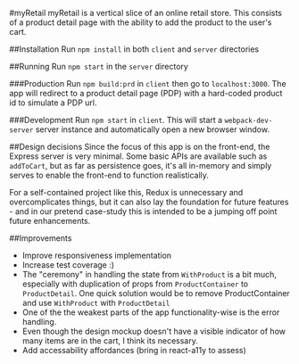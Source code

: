 #myRetail
myRetail is a vertical slice of an online retail store. This consists of a product detail page with the ability to add the product to the user's cart. 

##Installation
Run `npm install` in both `client` and `server` directories

##Running
Run `npm start` in the `server` directory

###Production
Run `npm build:prd` in `client` then go to `localhost:3000`. The app will redirect to a product detail page (PDP) with a hard-coded product id to simulate a PDP url. 

###Development
Run `npm start` in `client`. This will start a `webpack-dev-server` server instance and automatically open a new browser window.

##Design decisions
Since the focus of this app is on the front-end, the Express server is very minimal. Some basic APIs are available such as `addToCart`, but as far as persistence goes, it's all in-memory and simply serves to enable the front-end to function realistically.

For a self-contained project like this, Redux is unnecessary and overcomplicates things, but it can also lay the foundation for future features - and in our pretend case-study this is intended to be a jumping off point future enhancements.

##Improvements
* Improve responsiveness implementation
* Increase test coverage :)
* The "ceremony" in handling the state from `WithProduct` is a bit much, especially with duplication of props from `ProductContainer` to `ProductDetail`. One quick solution would be to remove ProductContainer and use `WithProduct` with `ProductDetail`
* One of the the weakest parts of the app functionality-wise is the error handling.
* Even though the design mockup doesn't have a visible indicator of how many items are in the cart, I think its necessary.
* Add accessability affordances (bring in react-a11y to assess)